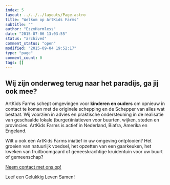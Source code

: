 ```yaml
---
index: 5
layout: ../../../layouts/Page.astro
title: "Welkom op ArtKids Farms"
subtitle: ""
author: "EzzyHarmless"
date: "2015-07-06 13:03:55"
status: "archived"
comment_status: "open"
modified: "2015-09-04 19:52:17"
type: "page"
comment_count: 0
tags: []
---
```


## Wij zijn onderweg terug naar het paradijs, ga jij ook mee?

ArtKids Farms schept omgevingen voor **kinderen en ouders** om opnieuw in contact te komen met de originele schepping en de Schepper van alles wat bestaat. Wij voorzien in advies en praktische ondersteuning in de realisatie van geschaalde lokale (burger)iniatieven voor buurten, wijken, steden en provincies. ArtKids Farms is actief in Nederland, Biafra, Amerika en Engeland.

Wilt u ook een ArtKids Farms iniatief in uw omgeving ontplooien? Het groeien van natuurlijk voedsel, het opzetten van een gaarkeuken, het kweken van fruitboomgaard of geneeskrachtige kruidentuin voor uw buurt of gemeenschap?

[Neem contact met ons op!](#contact)

Leef een Gelukkig Leven Samen!
